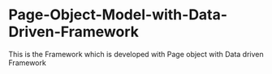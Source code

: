 # Page-Object-Model-with-Data-Driven-Framework
This is the Framework which is developed with Page object with Data driven Framework
